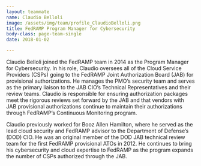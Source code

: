 ```yaml
---
layout: teammate
name: Claudio Belloli
image: /assets/img/team/profile_ClaudioBelloli.png
title: FedRAMP Program Manager for Cybersecurity
body-class: page-team-single
date: 2018-01-02

---
```

Claudio Belloli joined the FedRAMP team in 2014 as the Program Manager for Cybersecurity. In his role, Claudio oversees all of the Cloud Service Providers (CSPs) going to the FedRAMP Joint Authorization Board (JAB) for provisional authorizations. He manages the PMO’s security team and serves as the primary liaison to the JAB CIO’s Technical Representatives and their review teams. Claudio is responsible for ensuring authorization packages meet the rigorous reviews set forward by the JAB and that vendors with JAB provisional authorizations continue to maintain their authorizations through FedRAMP’s Continuous Monitoring program.

Claudio previously worked for Booz Allen Hamilton, where he served as the lead cloud security and FedRAMP advisor to the Department of Defense’s (DOD) CIO. He was an original member of the DOD JAB technical review team for the first FedRAMP provisional ATOs in 2012. He continues to bring his cybersecurity and cloud expertise to FedRAMP as the program expands the number of CSPs authorized through the JAB.
